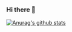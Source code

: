 ### Hi there 👋

[![Anurag's github stats](https://github-readme-stats.vercel.app/api?username=zqdlove)](https://github.com/anuraghazra/github-readme-stats&show_icons=true&theme=radical)



<!--
**zqdlove/zqdlove** is a ✨ _special_ ✨ repository because its `README.md` (this file) appears on your GitHub profile.

Here are some ideas to get you started:

- 🔭 I’m currently working on ...
- 🌱 I’m currently learning ...
- 👯 I’m looking to collaborate on ...
- 🤔 I’m looking for help with ...
- 💬 Ask me about ...
- 📫 How to reach me: ...
- 😄 Pronouns: ...
- ⚡ Fun fact: ...
-->
